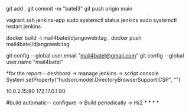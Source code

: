 git add .
git commit -m "batel3"
git push origin main

vagrant ssh jenkins-app
sudo systemctl status jenkins
sudo systemctl restart jenkins



docker build -t mail4batel/djangoweb:tag .
docker push mail4batel/djangoweb:tag

git config --global user.email "mail4batel@gmail.com"
git config --global user.name "mail4batel"

*for the report--
deshbord -> manage jenkins -> script console 
System.setProperty("hudson.model.DirectoryBrowserSupport.CSP", "")

10.0.2.15:80
172.17.0.1:80

#build automatic--
configure -> Build periodically ->
H/2 * * * *